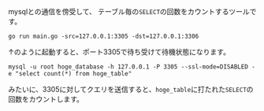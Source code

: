 
mysqlとの通信を傍受して、 テーブル毎の`SELECT`の回数をカウントするツールです。

```
go run main.go -src=127.0.0.1:3305 -dst=127.0.0.1:3306
```

↑のように起動すると、ポート3305で待ち受けて待機状態になります。

```
mysql -u root hoge_database -h 127.0.0.1 -P 3305 --ssl-mode=DISABLED -e "select count(*) from hoge_table"
```

みたいに、3305に対してクエリを送信すると、`hoge_table`に打たれた`SELECT`の回数をカウントします。


